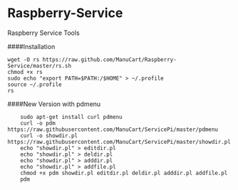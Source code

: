 Raspberry-Service
=================

Raspberry Service Tools

####Installation

    wget -O rs https://raw.github.com/ManuCart/Raspberry-Service/master/rs.sh
    chmod +x rs
    sudo echo "export PATH=$PATH:/$HOME" > ~/.profile
    source ~/.profile
    rs

####New Version with pdmenu
```
    sudo apt-get install curl pdmenu
    curl -o pdm https://raw.githubusercontent.com/ManuCart/ServicePi/master/pdmenu
    curl -o showdir.pl https://raw.githubusercontent.com/ManuCart/ServicePi/master/showdir.pl
    echo "showdir.pl" > editdir.pl
    echo "showdir.pl" > deldir.pl
    echo "showdir.pl" > adddir.pl
    echo "showdir.pl" > addfile.pl
    chmod +x pdm showdir.pl editdir.pl deldir.pl adddir.pl addfile.pl
    pdm
```
